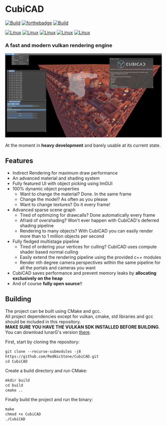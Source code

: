 # CubiCAD
[![Build](https://img.shields.io/badge/powered_by-VULKAN-red.svg?style=for-the-badge)]()
[![forthebadge](https://img.shields.io/badge/runs_on-my_machine-orange.svg?style=for-the-badge)]()
[![Build](https://img.shields.io/badge/created_with-C++-green.svg?style=for-the-badge)]()

[![Linux](https://img.shields.io/badge/os-linux-lightgray.svg?style=flat-square)]()
[![Linux](https://img.shields.io/github/languages/top/RedNicStone/CubiCAD?style=flat-square)]()
[![Linux](https://img.shields.io/github/stars/RedNicStone/CubiCAD?style=flat-square)]()
[![Linux](https://img.shields.io/github/commit-activity/w/RedNicStone/CubiCAD?style=flat-square)]()
[![Linux](https://img.shields.io/github/last-commit/RedNicStone/CubiCAD?style=flat-square)]()

### A fast and modern vulkan rendering engine

![](resources/screenshots/demo_vikingroom_8000.png)

At the moment in **heavy development** and barely usable at its current state.

## Features

- Indirect Rendering for maximum draw performance
- An advanced material and shading system
- Fully featured UI with object picking using ImGUI
- 100% dynamic object properties
  - Want to change the material? Done. In the same frame
  - Change the model? As often as you please
  - Want to change textures? Do it every frame!
- Advanced sparse scene graph
  - Tired of optimizing for drawcalls? Done automatically every frame
  - Afraid of overshading? Won't ever happen with CubiCAD's deferred shading pipeline
  - Rendering to many objects? With CubiCAD you can easily render more than to 1 million objects per second
- Fully fledged multistage pipeline
  - Tired of ordering your vertices for culling? CubiCAD uses compute shader based normal culling
  - Easily extend the rendering pipeline using the provided c++ modules
  - Render nth degree camera perspectives within the same pipeline for all the portals and cameras you want
- CubiCAD saves performance and prevent memory leaks by **allocating exclusively on the heap**
- And of course **fully open source**!!

## Building
The project can be built using CMake and gcc.\
All project dependencies except for vulkan, cmake, std libraries and gcc should be included in this repository.\
**MAKE SURE YOU HAVE THE VULKAN SDK INSTALLED BEFORE BUILDING**. You can download lunarG's version [there](https://www.lunarg.com/vulkan-sdk/).

First, start by cloning the repository:
```shell
git clone --recurse-submodules -j8 https://github.com/RedNicStone/CubiCAD.git
cd CubiCAD
```

Create a build directory and run CMake:
```shell
mkdir build
cd build
cmake ..
```

Finally build the project and run the binary:
```shell
make
chmod +x CubiCAD
./CubiCAD
```
